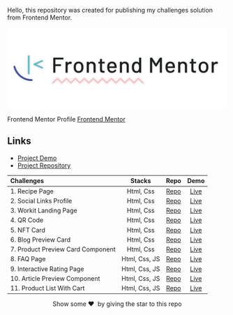Hello, this repository was created for publishing my challenges solution from Frontend Mentor.

<p align="center">  
<img src="images/frontend-mentor-logo.png"/>  
</p>

Frontend Mentor Profile [Frontend Mentor](https://www.frontendmentor.io/profile/KKajet)

## Links

- [Project Demo](https://main--frontend-mentor-kajet.netlify.app/)
- [Project Repository](https://github.com/KKajet/frontend-mentor)

| Challenges                        |    Stacks     |                                           Repo                                           |                                                   Demo                                                    |
| :-------------------------------- | :-----------: | :--------------------------------------------------------------------------------------: | :-------------------------------------------------------------------------------------------------------: |
| 1. Recipe Page                    |   Html, Css   |        [Repo](https://github.com/KKajet/frontend-mentor/tree/main/fm-recipe-page)        |                [Live](https://frontend-mentor-kajet.netlify.app/fm-recipe-page/index.html)                |
| 2. Social Links Profile           |   Html, Css   | [Repo](https://github.com/KKajet/frontend-mentor/tree/main/fm-social-links-profile-main) |         [Live](https://frontend-mentor-kajet.netlify.app/fm-social-links-profile-main/index.html)         |
| 3. Workit Landing Page            |   Html, Css   |    [Repo](https://github.com/KKajet/frontend-mentor/tree/main/fm-workit-landing-page)    |            [Live](https://frontend-mentor-kajet.netlify.app/fm-workit-landing-page/index.html)            |
| 4. QR Code                        |   Html, Css   |          [Repo](https://github.com/KKajet/frontend-mentor/tree/main/fm-qr-code)          |          [Live](https://main--frontend-mentor-kajet.netlify.app/fm-qr-code-component/index.html)          |
| 5. NFT Card                       |   Html, Css   |          [Repo](https://github.com/KKajet/frontend-mentor/tree/main/fm-qr-code)          |   [Live](https://main--frontend-mentor-kajet.netlify.app/fm-nft-preview-card-component-main/index.html)   |
| 6. Blog Preview Card              |   Html, Css   |     [Repo](https://github.com/KKajet/frontend-mentor/tree/main/fm-blog-preview-card)     |       [Live](https://main--frontend-mentor-kajet.netlify.app/fm-blog-preview-card-main/index.html)        |
| 7. Product Preview Card Component |   Html, Css   |   [Repo](https://github.com/KKajet/frontend-mentor/tree/main/fm-product-preview-card)    | [Live](https://main--frontend-mentor-kajet.netlify.app/fm-product-preview-card-component-main/index.html) |
| 8. FAQ Page                       | Html, Css, JS |       [Repo](https://github.com/KKajet/frontend-mentor/tree/main/fm-faq-accordion)       |         [Live](https://main--frontend-mentor-kajet.netlify.app/fm-faq-accordion-main/index.html)          |
| 9. Interactive Rating Page        | Html, Css, JS |    [Repo](https://github.com/KKajet/frontend-mentor/tree/main/fm-interactive-rating)     |  [Live](https://main--frontend-mentor-kajet.netlify.app/fm-interactive-rating-component-main/index.html)  |
| 10. Article Preview Component     | Html, Css, JS |      [Repo](https://github.com/KKajet/frontend-mentor/tree/main/fm-article-preview)      |  [Live](https://main--frontend-mentor-kajet.netlify.app/fm-article-preview-component-master/index.html)   |
| 11. Product List With Cart        | Html, Css, JS |      [Repo](https://github.com/KKajet/frontend-mentor/tree/main/fm-article-preview)      |       [Live](https://main--frontend-mentor-kajet.netlify.app/fm-product-list-with-cart/index.html)        |

<p align = "center">Show some ❤️&nbsp; by giving the star to this repo</p>
